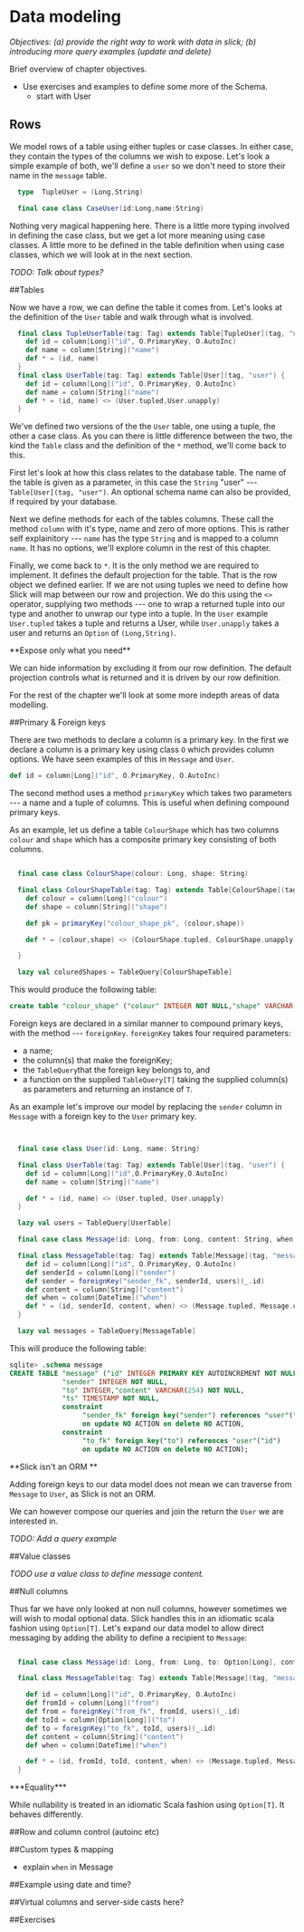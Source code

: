 # Data modeling
*Objectives: (a) provide the right way to work with data in slick; (b) introducing more query examples (update and delete)*

Brief overview of chapter objectives.
- Use exercises and examples to define some more of the Schema.
  - start with User

## Rows

<!-- I'm going to ignore HList for the time being as they seem overly complicated and not essential.-->
We model rows of a table using either tuples or case classes. In either case, they contain the types of the columns we wish to expose.  Let's look a simple example of both, we'll define a `user` so we don't need to store their name in the `message` table.

~~~ scala
  type  TupleUser = (Long,String)

  final case class CaseUser(id:Long,name:String)
~~~

Nothing very magical happening here. There is a little more typing involved in defining the case class, but we get a lot more meaning using case classes.  A little more to be defined in the table definition when using case classes, which we will look at in the next section.

_TODO: Talk about types?_

##Tables

Now we have a row, we can define the table it comes from.  Let's looks at the definition of the `User` table and walk through what is involved.

~~~ scala
  final class TupleUserTable(tag: Tag) extends Table[TupleUser](tag, "user") {
    def id = column[Long]("id", O.PrimaryKey, O.AutoInc)
    def name = column[String]("name")
    def * = (id, name)
  }
  final class UserTable(tag: Tag) extends Table[User](tag, "user") {
    def id = column[Long]("id", O.PrimaryKey, O.AutoInc)
    def name = column[String]("name")
    def * = (id, name) <> (User.tupled,User.unapply)
  }
~~~

We've defined two versions of the the `User` table, one using a tuple, the other a case class.  As you can there is little difference between the two, the kind the `Table` class and the definition of the `*` method, we'll come back to this.

First let's look at how this class relates to the database table.  The name of the table is given as a parameter, in this case the `String` "user" --- `Table[User](tag, "user")`. An optional schema name can also be provided, if required by your database.

Next we define methods for each of the tables columns. These call the method `column` with it's type, name and zero of more options. This is rather self explainitory --- `name` has the type `String` and is mapped to a column `name`. It has no options, we'll explore column in the rest of this chapter.

Finally, we come back to `*`. It is the only method we are required to implement. It defines the default projection for the table.  That is the row object we defined earlier. If we are not using tuples we need to define how Slick will map between our row and projection. We do this using the `<>` operator, supplying two methods --- one to wrap a returned tuple into our type and another to unwrap our type into a tuple. In the `User` example `User.tupled` takes a tuple and returns a User, while `User.unapply` takes a user and returns an `Option` of `(Long,String)`.

<div class="callout callout-info">
**Expose only what you need**

We can hide information by excluding it from our row definition. The default projection controls what is returned and it is driven by our row definition.

</div>

<!--
I think something like this should go here, but meh.
From now on, we will use case classes in our examples as they are easier to reason about.
-->

For the rest of the chapter we'll look at some more indepth areas of data modelling.

##Primary & Foreign keys

There are two methods to declare a column is a primary key.
In the first we declare a column is a primary key using class `O` which provides column options. We have seen examples of this in `Message` and `User`.

~~~ scala
def id = column[Long]("id", O.PrimaryKey, O.AutoInc)
~~~

The second method uses a method `primaryKey` which takes two parameters --- a name and a tuple of columns.  This is useful when defining compound primary keys.

<!--  Im aware this has nothing to do with the messaging example, I wanted something separate as I'm working around an issue with sqlite and autoincrement fields.
      As sooon as one defines O.AutoInc on a field slick or the driver is creating SQL marking the field as a PK.
    -->
As an example, let us define a table `ColourShape` which has two columns `colour` and `shape` which has a composite primary key consisting of both columns.

~~~ scala

  final case class ColourShape(colour: Long, shape: String)

  final class ColourShapeTable(tag: Tag) extends Table[ColourShape](tag, "colour_shape") {
    def colour = column[Long]("colour")
    def shape = column[String]("shape")

    def pk = primaryKey("colour_shape_pk", (colour,shape))

    def * = (colour,shape) <> (ColourShape.tupled, ColourShape.unapply)

  }

  lazy val coluredShapes = TableQuery[ColourShapeTable]

~~~

This would produce the following table:

~~~ sql
create table "colour_shape" ("colour" INTEGER NOT NULL,"shape" VARCHAR(254) NOT NULL,constraint "colour_shape_pk" primary key("colour","shape"))
~~~

Foreign keys are declared in a similar manner to compound primary keys, with the method --- `foreignKey`. `foreignKey` takes four required parameters:
   * a name;
   * the column(s) that make the foreignKey;
   * the `TableQuery`that the foreign key belongs to, and
   * a function on the supplied `TableQuery[T]` taking the supplied column(s) as parameters and returning an instance of `T`.

As an example let's improve our model by replacing the `sender` column in `Message` with a foreign key to the `User` primary key.

~~~ scala


  final case class User(id: Long, name: String)

  final class UserTable(tag: Tag) extends Table[User](tag, "user") {
    def id = column[Long]("id",O.PrimaryKey,O.AutoInc)
    def name = column[String]("name")

    def * = (id, name) <> (User.tupled, User.unapply)
  }

  lazy val users = TableQuery[UserTable]

  final case class Message(id: Long, from: Long, content: String, when: DateTime)

  final class MessageTable(tag: Tag) extends Table[Message](tag, "message") {
    def id = column[Long]("id", O.PrimaryKey, O.AutoInc)
    def senderId = column[Long]("sender")
    def sender = foreignKey("sender_fk", senderId, users)(_.id)
    def content = column[String]("content")
    def when = column[DateTime]("when")
    def * = (id, senderId, content, when) <> (Message.tupled, Message.unapply)
  }

  lazy val messages = TableQuery[MessageTable]

~~~

This will produce the following table:

<!-- I've formatted this for readability -->
~~~ sql
sqlite> .schema message
CREATE TABLE "message" ("id" INTEGER PRIMARY KEY AUTOINCREMENT NOT NULL,
             "sender" INTEGER NOT NULL,
             "to" INTEGER,"content" VARCHAR(254) NOT NULL,
             "ts" TIMESTAMP NOT NULL,
             constraint
                  "sender_fk" foreign key("sender") references "user"("id")
                  on update NO ACTION on delete NO ACTION,
             constraint
                  "to_fk" foreign key("to") references "user"("id")
                  on update NO ACTION on delete NO ACTION);
~~~

<div class="callout callout-info">
**Slick isn't an ORM **

Adding foreign keys to our data model does not mean we can traverse from `Message` to `User`, as Slick is not an ORM.

We can however compose our queries and join the return the `User` we are interested in.

</div>

_TODO: Add a query example_

##Value classes

_TODO use a value class to define message content._


##Null columns

Thus far we have only looked at non null columns, however sometimes we will wish to modal optional data. Slick handles this in an idiomatic scala fashion using `Option[T]`. Let's expand our data model to allow direct messaging by adding the ability to define a recipient to `Message`:

~~~ scala

  final case class Message(id: Long, from: Long, to: Option[Long], content: String, when: DateTime)

  final class MessageTable(tag: Tag) extends Table[Message](tag, "message") {

    def id = column[Long]("id", O.PrimaryKey, O.AutoInc)
    def fromId = column[Long]("from")
    def from = foreignKey("from_fk", fromId, users)(_.id)
    def toId = column[Option[Long]]("to")
    def to = foreignKey("to_fk", toId, users)(_.id)
    def content = column[String]("content")
    def when = column[DateTime]("when")

    def * = (id, fromId, toId, content, when) <> (Message.tupled, Message.unapply)
  }

~~~


<div class="callout callout-info">
***Equality***

While nullability is treated in an idiomatic Scala fashion using `Option[T]`. It behaves differently.

</div>


##Row and column control (autoinc etc)




##Custom types & mapping

  - explain `when` in Message


##Example using date and time?

##Virtual columns and server-side casts here?

##Exercises